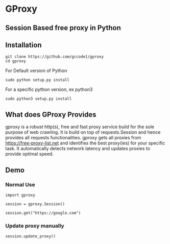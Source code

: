 # GProxy
## Session Based free proxy in Python

## Installation
```
git clone https://github.com/gccode1/gproxy
cd gproxy
```
For Default version of Python
```
sudo python setup.py install
```
For a specific python version, ex python3
```
sudo python3 setup.py install
```

## What does GProxy Provides
gproxy is a robust http(s), free and fast proxy service build for the sole purpose of web crawling. It is build on top of requests.Session and hence provides all requests functionalities. gproxy gets all proxies from https://free-proxy-list.net and identifies the best proxy(ies) for your specific task. It automatically detects network latency and updates proxies to provide optimal speed.


## Demo


### Normal Use
```
import gproxy

session = gproxy.Session()

session.get("https://google.com")
```

### Update proxy manually
```
session.update_proxy()
```
